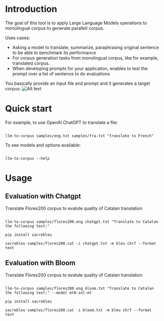 # Introduction

The goal of this tool is to apply Large Language Models operations to monolingual corpus to generate parallell corpus.

Uses cases:

* Asking a model to translate, summarize, paraphrasing original sentence to be able to benchmark its performance
* For corpus generation tasks from monolingual corpus, like for example, translated corpus.
* When developing prompts for your application, enables to test the prompt over a list of sentence to do evaluations

You basically provide an input file and prompt and it generates a target corpus:
![Alt text](docs/flow.svg?raw=true "Sample of the flow")

# Quick start

For example, to use OpenAI ChatGPT to translate a file:

```shell

llm-to-corpus samples/eng.txt samples/fra.txt "translate to French"
```

To see models and options available:
```shell

llm-to-corpus --help
```

# Usage

## Evaluation with Chatgpt

Translate Flores200 corpus to evalute quality of Catalan translation

```shell

llm-to-corpus samples/flores200.eng chatgpt.txt "Translate to Catalan the following text:"
```

```shell
pip install sacrebleu
```

```shell
sacrebleu samples/flores200.cat -i chatgpt.txt -m bleu chrf --format text
```



## Evaluation with Bloom

Translate Flores200 corpus to evalute quality of Catalan translation

```shell

llm-to-corpus samples/flores200.eng bloom.txt "Translate to Catalan the following text:" --model mt0-xxl-mt
```

```shell
pip install sacrebleu
```

```shell
sacrebleu samples/flores200.cat -i bloom.txt -m bleu chrf --format text
```



